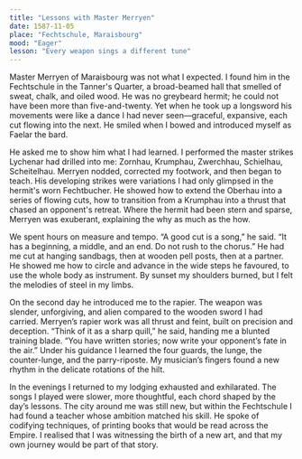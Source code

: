```yaml
---
title: "Lessons with Master Merryen"
date: 1587-11-05
place: "Fechtschule, Maraisbourg"
mood: "Eager"
lesson: "Every weapon sings a different tune"
---
```


Master Merryen of Maraisbourg was not what I expected. I found him in the Fechtschule in the Tanner's Quarter, a broad-beamed hall that smelled of sweat, chalk, and oiled wood. He was no greybeard hermit; he could not have been more than five-and-twenty. Yet when he took up a longsword his movements were like a dance I had never seen—graceful, expansive, each cut flowing into the next. He smiled when I bowed and introduced myself as Faelar the bard.

He asked me to show him what I had learned. I performed the master strikes Lychenar had drilled into me: Zornhau, Krumphau, Zwerchhau, Schielhau, Scheitelhau. Merryen nodded, corrected my footwork, and then began to teach. His developing strikes were variations I had only glimpsed in the hermit's worn Fechtbucher. He showed how to extend the Oberhau into a series of flowing cuts, how to transition from a Krumphau into a thrust that chased an opponent's retreat. Where the hermit had been stern and sparse, Merryen was exuberant, explaining the why as much as the how.

We spent hours on measure and tempo. “A good cut is a song,” he said. “It has a beginning, a middle, and an end. Do not rush to the chorus.” He had me cut at hanging sandbags, then at wooden pell posts, then at a partner. He showed me how to circle and advance in the wide steps he favoured, to use the whole body as instrument. By sunset my shoulders burned, but I felt the melodies of steel in my limbs.

On the second day he introduced me to the rapier. The weapon was slender, unforgiving, and alien compared to the wooden sword I had carried. Merryen’s rapier work was all thrust and feint, built on precision and deception. “Think of it as a sharp quill,” he said, handing me a blunted training blade. “You have written stories; now write your opponent’s fate in the air.” Under his guidance I learned the four guards, the lunge, the counter-lunge, and the parry-riposte. My musician’s fingers found a new rhythm in the delicate rotations of the hilt.

In the evenings I returned to my lodging exhausted and exhilarated. The songs I played were slower, more thoughtful, each chord shaped by the day’s lessons. The city around me was still new, but within the Fechtschule I had found a teacher whose ambition matched his skill. He spoke of codifying techniques, of printing books that would be read across the Empire. I realised that I was witnessing the birth of a new art, and that my own journey would be part of that story.
